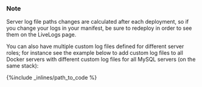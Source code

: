### Note

Server log file paths changes are calculated after each deployment, so if you change your logs in your manifest, be sure to redeploy in order to see them on the LiveLogs page.




You can also have multiple custom log files defined for different server roles; for instance see the example below to add custom log files to all Docker servers with different custom log files for all MySQL servers (on the same stack):



{%include _inlines/path_to_code %}


